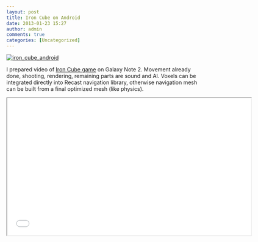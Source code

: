 ```yaml
---
layout: post
title: Iron Cube on Android
date: 2013-01-23 15:27
author: admin
comments: true
categories: [Uncategorized]
---
```

<a href="/blog/images/uploads/2013/01/iron_cube_android/"><img class="image featured" alt="iron_cube_android" src="/blog/images/uploads/2013/01/iron_cube_android.jpg" /></a>

I prepared video of <a href="http://www.moddb.com/games/iron-cube">Iron Cube game</a> on Galaxy Note 2. Movement already done, shooting, rendering, remaining parts are sound and AI. Voxels can be integrated directly into Recast navigation library, otherwise navigation mesh can be built from a final optimized mesh (like physics).

<iframe src="//www.youtube.com/embed/dqQ7ZjHgpYk" height="360" width="640"></iframe>

